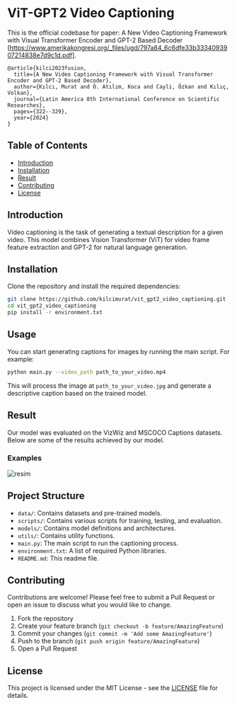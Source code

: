 # ViT-GPT2 Video Captioning

This is the official codebase for paper: A New Video Captioning Framework with Visual Transformer Encoder and GPT-2 Based Decoder [https://www.amerikakongresi.org/_files/ugd/797a84_6c6dfe33b3334093907214838e7d9c1d.pdf].


```
@article{kilci2023fusion,
  title={A New Video Captioning Framework with Visual Transformer Encoder and GPT-2 Based Decoder},
  author={Kılcı, Murat and Ö. Atılım, Koca and Cayli, Özkan and Kılıç, Volkan},
  journal={Latin America 8th International Conference on Scientific Researches},
  pages={322--329},
  year={2024}
}
```
## Table of Contents
- [Introduction](#introduction)
- [Installation](#installation)
- [Result](#result)
- [Contributing](#contributing)
- [License](#license)

## Introduction

Video captioning is the task of generating a textual description for a given video. This model combines Vision Transformer (ViT) for video frame feature extraction and GPT-2 for natural language generation.

## Installation

Clone the repository and install the required dependencies:

```bash
git clone https://github.com/kilcimurat/vit_gpt2_video_captioning.git
cd vit_gpt2_video_captioning
pip install -r environment.txt
 ```

## Usage

You can start generating captions for images by running the main script. For example:

```bash
python main.py --video_path path_to_your_video.mp4
```
This will process the image at `path_to_your_video.jpg` and generate a descriptive caption based on the trained model.

## Result
Our model was evaluated on the VizWiz and MSCOCO Captions datasets. Below are some of the results achieved by our model.

### Examples
![resim](https://github.com/kilcimurat/vit_gpt2_video_captioning/blob/main/result.png)



## Project Structure

- `data/`: Contains datasets and pre-trained models.
- `scripts/`: Contains various scripts for training, testing, and evaluation.
- `models/`: Contains model definitions and architectures.
- `utils/`: Contains utility functions.
- `main.py`: The main script to run the captioning process.
- `environment.txt`: A list of required Python libraries.
- `README.md`: This readme file.


## Contributing

Contributions are welcome! Please feel free to submit a Pull Request or open an issue to discuss what you would like to change.

1. Fork the repository
2. Create your feature branch (`git checkout -b feature/AmazingFeature`)
3. Commit your changes (`git commit -m 'Add some AmazingFeature'`)
4. Push to the branch (`git push origin feature/AmazingFeature`)
5. Open a Pull Request

## License

This project is licensed under the MIT License - see the [LICENSE](LICENSE) file for details.


